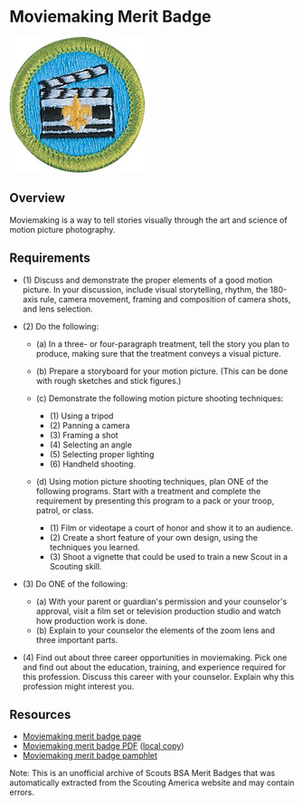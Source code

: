 

# Moviemaking Merit Badge

![Moviemaking Merit Badge](images/moviemaking-merit-badge.jpg)

## Overview



Moviemaking is a way to tell stories visually through the art and science of motion picture photography.

## Requirements

* (1) Discuss and demonstrate the proper elements of a good motion picture. In your discussion, include visual storytelling, rhythm, the 180-axis rule, camera movement, framing and composition of camera shots, and lens selection.
* (2) Do the following:
    * (a) In a three- or four-paragraph treatment, tell the story you plan to produce, making sure that the treatment conveys a visual picture.
    * (b) Prepare a storyboard for your motion picture. (This can be done with rough sketches and stick figures.)
    * (c) Demonstrate the following motion picture shooting techniques:
        * (1) Using a tripod
        * (2) Panning a camera
        * (3) Framing a shot
        * (4) Selecting an angle
        * (5) Selecting proper lighting
        * (6) Handheld shooting.


    * (d) Using motion picture shooting techniques, plan ONE of the following programs. Start with a treatment and complete the requirement by presenting this program to a pack or your troop, patrol, or class.
        * (1) Film or videotape a court of honor and show it to an audience.
        * (2) Create a short feature of your own design, using the techniques you learned.
        * (3) Shoot a vignette that could be used to train a new Scout in a Scouting skill.




* (3) Do ONE of the following:
    * (a) With your parent or guardian's permission and your counselor's approval, visit a film set or television production studio and watch how production work is done.
    * (b) Explain to your counselor the elements of the zoom lens and three important parts.


* (4) Find out about three career opportunities in moviemaking. Pick one and find out about the education, training, and experience required for this profession. Discuss this career with your counselor. Explain why this profession might interest you.


## Resources

- [Moviemaking merit badge page](https://www.scouting.org/merit-badges/moviemaking/)
- [Moviemaking merit badge PDF](https://filestore.scouting.org/filestore/Merit_Badge_ReqandRes/Pamphlets/Moviemaking_2025.pdf) ([local copy](files/moviemaking-merit-badge.pdf))
- [Moviemaking merit badge pamphlet](https://www.scoutshop.org/moviemaking-merit-badge-pamphlet-650735.html)

Note: This is an unofficial archive of Scouts BSA Merit Badges that was automatically extracted from the Scouting America website and may contain errors.